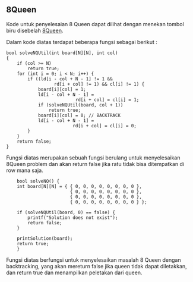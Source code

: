 ## 8Queen
Kode untuk penyelesaian 8 Queen  dapat dilihat dengan menekan tombol biru disebelah [8Queen](https://github.com/AnfasaA/Kecerdasan-Buatan/blob/master/Tugas%201/8Queen/8Queen.cpp).

Dalam kode diatas terdapat beberapa fungsi sebagai berikut :

    bool solveNQUtil(int board[N][N], int col) 
    { 
        if (col >= N) 
            return true; 
        for (int i = 0; i < N; i++) {
            if ((ld[i - col + N - 1] != 1 && 
                      rd[i + col] != 1) && cl[i] != 1) { 
                board[i][col] = 1; 
                ld[i - col + N - 1] = 
                              rd[i + col] = cl[i] = 1; 
                if (solveNQUtil(board, col + 1)) 
                    return true; 
                board[i][col] = 0; // BACKTRACK 
                ld[i - col + N - 1] = 
                             rd[i + col] = cl[i] = 0; 
            } 
        } 
        return false; 
    } 
Fungsi diatas merupakan sebuah fungsi berulang untuk menyelesaikan 8Queen problem dan akan return false jika ratu tidak bisa ditempatkan di row mana saja.

        bool solveNQ() { 
        int board[N][N] = { { 0, 0, 0, 0, 0, 0, 0, 0 }, 
                            { 0, 0, 0, 0, 0, 0, 0, 0 }, 
                            { 0, 0, 0, 0, 0, 0, 0, 0 }, 
                            { 0, 0, 0, 0, 0, 0, 0, 0 } }; 
      
        if (solveNQUtil(board, 0) == false) { 
            printf("Solution does not exist"); 
            return false; 
        } 
      
        printSolution(board); 
        return true; 
	    } 
Fungsi diatas berfungsi untuk menyelesaikan masalah 8 Queen dengan backtracking, yang akan mereturn false jika queen tidak dapat diletakkan, dan return true dan menampilkan peletakan dari queen.



